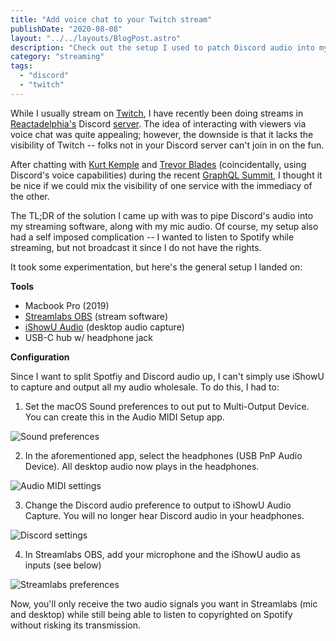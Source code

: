 ```yaml
---
title: "Add voice chat to your Twitch stream"
publishDate: "2020-08-08"
layout: "../../layouts/BlogPost.astro"
description: "Check out the setup I used to patch Discord audio into my Twitch livestream."
category: "streaming"
tags:
  - "discord"
  - "twitch"
---
```


While I usually stream on [Twitch](https://twitch.tv/ryan_c_harris), I have recently been doing streams in [Reactadelphia's](https://www.meetup.com/Reactadelphia/) Discord [server](https://discord.gg/rTnVTp4). The idea of interacting with viewers via voice chat was quite appealing; however, the downside is that it lacks the visibility of Twitch -- folks not in your Discord server can't join in on the fun.

After chatting with [Kurt Kemple](https://theworst.dev) and [Trevor Blades](https://trevorblades.com) (coincidentally, using Discord's voice capabilities) during the recent [GraphQL Summit](https://summit.graphql.com/), I thought it be nice if we could mix the visibility of one service with the immediacy of the other.

The TL;DR of the solution I came up with was to pipe Discord's audio into my streaming software, along with my mic audio. Of course, my setup also had a self imposed complication -- I wanted to listen to Spotify while streaming, but not broadcast it since I do not have the rights.

It took some experimentation, but here's the general setup I landed on:

**Tools**

- Macbook Pro (2019)
- [Streamlabs OBS](https://streamlabs.com/) (stream software)
- [iShowU Audio](https://support.shinywhitebox.com/hc/en-us/articles/204161459-Installing-iShowU-Audio-Capture-Mojave-and-earlier-) (desktop audio capture)
- USB-C hub w/ headphone jack

**Configuration**

Since I want to split Spotfiy and Discord audio up, I can't simply use iShowU to capture and output all my audio wholesale. To do this, I had to:

1. Set the macOS Sound preferences to out put to Multi-Output Device. You can create this in the Audio MIDI Setup app.

![Sound preferences](../assets/twitch-with-discord-audio/01-sound-prefs.png)

2. In the aforementioned app, select the headphones (USB PnP Audio Device). All desktop audio now plays in the headphones.

![Audio MIDI settings](../assets/twitch-with-discord-audio/02-audio-midi.png)

3. Change the Discord audio preference to output to iShowU Audio Capture. You will no longer hear Discord audio in your headphones.

![Discord settings](../assets/twitch-with-discord-audio/03-discord-settings.png)

4. In Streamlabs OBS, add your microphone and the iShowU audio as inputs (see below)

![Streamlabs preferences](../assets/twitch-with-discord-audio/04-streamlabs-prefs.png)

Now, you'll only receive the two audio signals you want in Streamlabs (mic and desktop) while still being able to listen to copyrighted on Spotify without risking its transmission.

